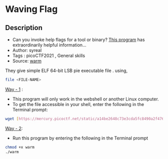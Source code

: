 # Waving Flag

## Description
- Can you invoke help flags for a tool or binary? [This program](https://mercury.picoctf.net/static/a14be2648c73e3cda5fc8490a2f476af/warm) has extraordinarily helpful information...
- Author: syreal
- Tags  : picoCTF2021 , General skills
- Source: [warm](https://github.com/Sriraj151/picoCTF_writeups/blob/main/General_Skill/03.%20Wave%20a%20flag/warm)

They give simple ELF 64-bit LSB pie executable file . using,
```sh
file <FILE-NAME>
```
<ins>Way - 1</ins> :
- This program will only work in the webshell or another Linux computer.
- To get the file accessible in your shell, enter the following in the Terminal prompt:
```sh
wget [https://mercury.picoctf.net/static/a14be2648c73e3cda5fc8490a2f476af/warm](https://mercury.picoctf.net/static/a14be2648c73e3cda5fc8490a2f476af/warm)
```

<ins>Way - 2</ins>:

- Run this program by entering the following in the Terminal prompt
```sh
chmod +x warm
./warm
```
